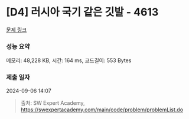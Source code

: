 # [D4] 러시아 국기 같은 깃발 - 4613 

[문제 링크](https://swexpertacademy.com/main/code/problem/problemDetail.do?contestProbId=AWQl9TIK8qoDFAXj) 

### 성능 요약

메모리: 48,228 KB, 시간: 164 ms, 코드길이: 553 Bytes

### 제출 일자

2024-09-06 14:07



> 출처: SW Expert Academy, https://swexpertacademy.com/main/code/problem/problemList.do